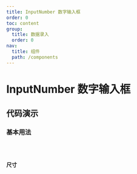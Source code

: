 ```yaml
---
title: InputNumber 数字输入框
order: 0
toc: content
group:
  title: 数据录入
  order: 0
nav:
  title: 组件
  path: /components
---
```


# InputNumber 数字输入框

## 代码演示

### 基本用法

<code src="./demos/basic.tsx" />

### 尺寸

<code src="./demos/size.tsx" />
